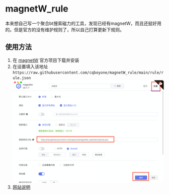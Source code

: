 # magnetW_rule
本来想自己写一个聚合bt搜索磁力的工具，发现已经有magnetW，而且还挺好用的。但是官方的没有维护规则了，所以自己打算更新下规则。

## 使用方法
1. 在 [magnetW](https://github.com/xiandanin/magnetW) 官方项目下载并安装
2. 在设置填入该地址
`https://raw.githubusercontent.com/cqboyone/magnetW_rule/main/rule/rule.json`
![img.png](pic/img.png)
3. [网站说明](./rule/网站说明.md)